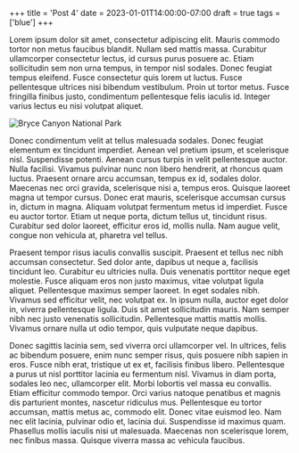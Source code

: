+++
title = 'Post 4'
date = 2023-01-01T14:00:00-07:00
draft = true
tags = ['blue']
+++

Lorem ipsum dolor sit amet, consectetur adipiscing elit. Mauris commodo tortor non metus faucibus blandit. Nullam sed mattis massa. Curabitur ullamcorper consectetur lectus, id cursus purus posuere ac. Etiam sollicitudin sem non urna tempus, in tempor nisl sodales. Donec feugiat tempus eleifend. Fusce consectetur quis lorem ut luctus. Fusce pellentesque ultrices nisi bibendum vestibulum. Proin ut tortor metus. Fusce fringilla finibus justo, condimentum pellentesque felis iaculis id. Integer varius lectus eu nisi volutpat aliquet.

![Bryce Canyon National Park](/img/img-640-480.png)

Donec condimentum velit at tellus malesuada sodales. Donec feugiat elementum ex tincidunt imperdiet. Aenean vel pretium ipsum, et scelerisque nisl. Suspendisse potenti. Aenean cursus turpis in velit pellentesque auctor. Nulla facilisi. Vivamus pulvinar nunc non libero hendrerit, at rhoncus quam luctus. Praesent ornare arcu accumsan, tempus ex id, sodales dolor. Maecenas nec orci gravida, scelerisque nisi a, tempus eros. Quisque laoreet magna ut tempor cursus. Donec erat mauris, scelerisque accumsan cursus in, dictum in magna. Aliquam volutpat fermentum metus id imperdiet. Fusce eu auctor tortor. Etiam ut neque porta, dictum tellus ut, tincidunt risus. Curabitur sed dolor laoreet, efficitur eros id, mollis nulla. Nam augue velit, congue non vehicula at, pharetra vel tellus.

Praesent tempor risus iaculis convallis suscipit. Praesent et tellus nec nibh accumsan consectetur. Sed dolor ante, dapibus ut neque a, facilisis tincidunt leo. Curabitur eu ultricies nulla. Duis venenatis porttitor neque eget molestie. Fusce aliquam eros non justo maximus, vitae volutpat ligula aliquet. Pellentesque maximus semper laoreet. In eget sodales nibh. Vivamus sed efficitur velit, nec volutpat ex. In ipsum nulla, auctor eget dolor in, viverra pellentesque ligula. Duis sit amet sollicitudin mauris. Nam semper nibh nec justo venenatis sollicitudin. Pellentesque mattis mattis mollis. Vivamus ornare nulla ut odio tempor, quis vulputate neque dapibus.

Donec sagittis lacinia sem, sed viverra orci ullamcorper vel. In ultrices, felis ac bibendum posuere, enim nunc semper risus, quis posuere nibh sapien in eros. Fusce nibh erat, tristique ut ex et, facilisis finibus libero. Pellentesque a purus ut nisl porttitor lacinia eu fermentum nisl. Vivamus in diam porta, sodales leo nec, ullamcorper elit. Morbi lobortis vel massa eu convallis. Etiam efficitur commodo tempor. Orci varius natoque penatibus et magnis dis parturient montes, nascetur ridiculus mus. Pellentesque eu tortor accumsan, mattis metus ac, commodo elit. Donec vitae euismod leo. Nam nec elit lacinia, pulvinar odio et, lacinia dui. Suspendisse id maximus quam. Phasellus mollis iaculis nisi ut malesuada. Maecenas non scelerisque lorem, nec finibus massa. Quisque viverra massa ac vehicula faucibus. 
